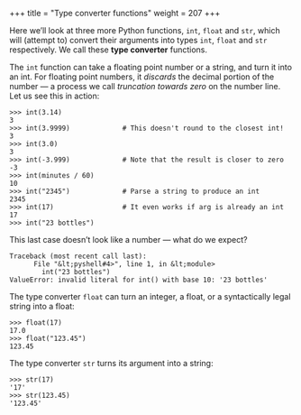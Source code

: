 +++
title = "Type converter functions"
weight = 207
+++

Here we&#8217;ll look at three more Python functions, ```int```, ```float``` and ```str```, which will (attempt to)
convert their arguments into types ```int```, ```float``` and ```str``` respectively.  We call these
**type converter** functions.

The ```int``` function can take a floating point number or a string, and turn
it into an int. For floating point numbers, it *discards* the decimal portion
of the number &#8212; a process we call *truncation towards zero* on
the number line.  Let us see this in action:


```
>>> int(3.14)
3
>>> int(3.9999)             # This doesn't round to the closest int!
3
>>> int(3.0)
3
>>> int(-3.999)             # Note that the result is closer to zero
-3
>>> int(minutes / 60)
10
>>> int("2345")             # Parse a string to produce an int
2345
>>> int(17)                 # It even works if arg is already an int
17
>>> int("23 bottles")
```

This last case doesn&#8217;t look like a number &#8212; what do we expect?


```
Traceback (most recent call last):
      File "&lt;pyshell#4>", line 1, in &lt;module>
        int("23 bottles")
ValueError: invalid literal for int() with base 10: '23 bottles'
```

The type converter ```float``` can turn an integer, a float, or a syntactically legal
string into a float:


```
>>> float(17)
17.0
>>> float("123.45")
123.45
```

The type converter ```str``` turns its argument into a string:


```
>>> str(17)
'17'
>>> str(123.45)
'123.45'
```